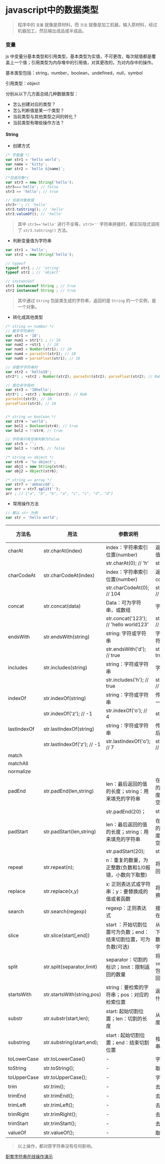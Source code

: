 # javascript中的数据类型

> 程序中的 `变量` 就像是原材料，而 `方法` 就像是加工机器，输入原材料，经过机器加工，然后输出成品或半成品。

### 变量

js 中变量分基本类型和引用类型，基本类型为实值，不可更改，每次赋值都是覆盖上一个值；引用类型为内存堆中的引用值，对其更改的，为对内存中的操作。

基本类型包括：string，number，boolean，undefined，null，symbol

引用类型：object

分别从以下几方面总结几种数据类型：

- 怎么创建对应的类型？
- 怎么判断值是某一个类型？
- 当前类型与其他类型之间的转化？
- 当前类型有哪些操作方法？

#### String

- 创建方式

```js
/* 字面量 */
var str1 = 'hello world';
var name = 'kitty';
var str2 = `hello ${name}`;

/*包装对象*/
var str3 = new String('hello');
str3==='hello'; // false
str3 == 'hello'; // true

// 包装对象取值
str3+''; // 'hello'
str3.toString(); // 'hello'
str3.valueOf(); // 'hello'
```

> 其中 `str3=='hello'` 进行不全等，`str3+''` 字符串拼接时，都实际隐式调用了 `str3.toString()` 方法。

- 判断变量值为字符串

```js
var str1 = 'hello';
var str2 = new String('hello');

// typeof 
typeof str1 ; // 'string'
typeof str2 ; // 'object'

// instanceof 
str1 instanceof String ; // true
str2 instanceof String ; // true
```

> 其中通过 `String` 包装类生成的字符串，返回的是 `String` 的一个实例，是一个对象。

- 转化成其他类型

```js
/* string => number */
// 数字字符串时
var str1 = '10';
var num1 = str1*1 ; // 10
var num2 = +str1 ; // 10
var num3 = Number(str1); // 10
var num4 = parseInt(str1); // 10
var num5 = parseFloat(str1); // 10

// 非数字字符串时
var str2 = 'hello10';
str2*1 ; +str2 ; Number(str2); parseInt(str2); parseFloat(str2); // NaN

// 首位非字母时
var str3 = '10hello';
str3*1 ; +str3 ; Number(str3); // NaN
parseInt(str3); // 10
parseFloat(str3); // 10


/* string => boolean */
var str4 = 'world';
var bol1 = Boolean(str4); // true
var bol2 = !!str4; // true

// 字符串只有空串判断为false
var str5 = '';
var bol3 = !!str5; // false

/* string => object */
var str6 = 'to object';
var obj1 = new String(str6); 
var obj2 = Object(str6); 

/* string => array */
var str7 = 'abbaccdd';
var arr = str7.split(''); 
arr ; // ["a", "b", "b", "a", "c", "c", "d", "d"]
```

- 常用操作方法

```js
// 都以 str 为例
var str = 'hello world';
```

| 方法名      | 用法              | 参数说明                 | 功能解释                   | 返回类型 |
| ----------- | --------------------- | ----------------------------- | -------------------------- | -------- |
| charAt      | str.charAt(index)     | index：字符串索引位置(number) | 返回字符串特定位置的值     | string   |
|  |  | str.charAt(0); // 'h' | str.charAt(100); // '' |  |
| charCodeAt  | str.charCodeAt(index) | index：字符串索引位置(number) | 返回字符串特定位置的code码 | number   |
|             |                       | str.charCodeAt(0); // 104 | str.charCodeAt(100); // NaN |          |
| concat      | str.concat(data) | Data：可为字符串，或数组 | 字符串拼接 | string |
|  |  | str.concat('123'); // 'hello world123' | str.concat(['123']); // 'hello world123' |  |
| endsWith    | str.endsWith(string) | string: 字符或字符串 | 字符串是否以字符/字符串结尾 | boolean |
|  |  | str.endsWith('d'); // true | str.endsWith('ld'); // true |  |
| includes    | str.includes(string) | string：字符或字符串 | 字符串是否包含字符串 | boolean |
|  |  | str.includes('h'); // true | str.includes('hello'); // true |  |
| indexOf     | str.indexOf(string) | string：字符或字符串 | 传入字符在字符串中第一次出现的位置索引 | number |
|  | str.indexOf('z'); // -1 | str.indexOf('o'); // 4 | str.indexOf('el'); // 1 |  |
| lastIndexOf | str.lastIndexOf(string) | string：字符或字符串 | 传入字符在字符串中最后一次出现的位置索引 | number |
|  | str.lastIndexOf('z'); // -1 | str.lastIndexOf('o'); // 7 | str.lastIndexOf('lo'); // 3 |  |
| match       |                       |                               |                            |          |
| matchAll    |                       |                               |                            |          |
| normalize   |                       |                               |                            |          |
| padEnd      | str.padEnd(len,string) | len：最后返回的值的长度；string：用来填充的字符串 | 在字符串的后面以传入的参数填充到对应的长度，不传 `string` 则以空格填充 | string |
|  |  | str.padEnd(20)； | str.padEnd(20,'xy') |  |
| padStart    | str.padStart(len,string) | len：最后返回的值的长度；string：用来填充的字符串 | 在字符串的前面以传入的参数填充到对应的长度，不传 `string` 则以空格填充 | string |
|  |  | str.padStart(20); | str.padStart(20,'xy'); |  |
| repeat      | str.repeat(n); | n：重复的数量，为正整数(负数和1/0报错，小数向下取整) | 将字符串重复 `n` 遍并返回 | string |
| replace     | str.replace(x,y) | x: 正则表达式或字符串；y：要替换成的值或者函数 | 将字符串中特定字符替换，并返回 | string |
| search      | str.search(regexp) | regexp：正则表达式 | 搜索对应正则表达式所在的位置 | number |
| slice       | str.slice(start[,end]) | start ：开始切割位置可为负数；end：结束切割位置，可为负数(可选) | 从原字符串中切割一块下来并返回，不影响原数据，为负数，则是从字符串末尾往前数 | string |
| split       | str.split(separator,limit) | separator：切割的标识；limit：限制返回的数量 | 将原字符串用`separator` 切开，且不包含 `separator` ，返回切割后的数组 | array |
| startsWith  | str.startsWith(string,pos) | string：要检索的字符串；pos：对应的检索位置 | 返回对应位置是否是以什么字符串开始的 | boolean |
| substr      | str.substr(start,len); | start: 起始切割位置；len：切割的长度 | 从字符串中切出特定长度的字符串 | string |
| substring   | str.substring(start,end); | start : 起始切割位置；end：结束切割位置 | 按位置切割出一段字符串 | string |
| toLowerCase | str.toLowerCase() | - | 字符串变小写 | string |
| toString    | str.toString(); | - | 取字符串的值 | string |
| toUpperCase | str.toUpperCase(); | - | 字符串变大写 | string |
| trim        | str.trim(); | - | 去除两端空格 | string |
| trimEnd     | str.trimEnd(); | - | 去除末尾空格 | string |
| trimLeft    | str.trimLeft(); | - | 去除开始空格 | string |
| trimRight   | str.trimRight(); | - | 去除末尾空格 | string |
| trimStart   | str.trimStart(); | - | 去除开始空格 | string |
| valueOf     | str.valueOf(); | - | 取字符串的值 | string |

> 以上操作，都对原字符串没有任何影响。

[配套字符串在线操作演示](https://haokur.github.io/demos/web/js.html)